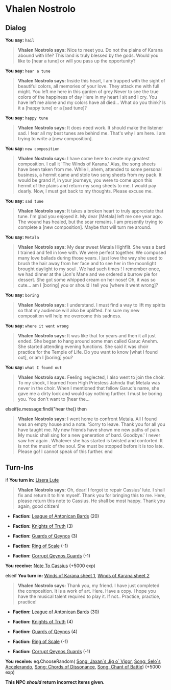 # Vhalen Nostrolo



## Dialog

**You say:** `hail`



>**Vhalen Nostrolo says:** Nice to meet you.  Do not the plains of Karana abound with life?  This land is truly blessed by the gods.  Would you like to [hear a tune] or will you pass up the opportunity?

**You say:** `hear a tune`



>**Vhalen Nostrolo says:** Inside this heart, I am trapped with the sight of beautiful colors, all memories of your love. They attack me with full might. You left me here in this garden of grey Never to see the true colors of the happiness of day Here in my heart I sit and I cry. You have left me alone and my colors have all died...  What do you think? Is it a [happy tune] or a [sad tune]?

**You say:** `happy tune`



>**Vhalen Nostrolo says:** It does need work. It should make the listener sad. I fear all my best tunes are behind me. That's why I am here. I am trying to write a [new composition].

**You say:** `new composition`



>**Vhalen Nostrolo says:** I have come here to create my greatest composition. I call it 'The Winds of Karana.' Alas, the song sheets have been taken from me. While I, ahem, attended to some personal business, a hermit came and stole two song sheets from my pack. It would be grand if, in your journeys, you were to come upon this hermit of the plains and return my song sheets to me. I would pay dearly. Now, I must get back to my thoughts. Please excuse me.

**You say:** `sad tune`



>**Vhalen Nostrolo says:** It takes a broken heart to truly appreciate that tune. I'm glad you enjoyed it. My dear [Metala] left me one year ago. The wound has healed, but the scar remains. I am presently trying to complete a [new composition]. Maybe that will turn me around.

**You say:** `Metala`



>**Vhalen Nostrolo says:** My dear sweet Metala Highflit. She was a bard I trained and fell in love with. We were perfect together. We composed many love ballads during those years. I just love the way she used to brush the hair away from her face and to see her in the moonlight brought daylight to my soul . We had such times ! I remember once, we had dinner at the Lion's Mane and we ordered a burrow pie for dessert. She got some whipped cream on her nose! Oh, it was so cute... am I [boring] you or should I tell you [where it went wrong]?



**You say:** `boring`



>**Vhalen Nostrolo says:** I understand. I must find a way to lift my spirits so that my audience will also be uplifted. I'm sure my new composition will help me overcome this sadness.

**You say:** `where it went wrong`



>**Vhalen Nostrolo says:** It was like that for years and then it all just ended. She began to hang around some man called Garuc Anehm. She started attending evening functions. She said it was choir practice for the Temple of Life. Do you want to know [what I found out], or am I [boring] you?

**You say:** `what I found out`



>**Vhalen Nostrolo says:** Feeling neglected, I also went to join the choir. To my shock, I learned from High Priestess Jahnda that Metala was never in the choir. When I mentioned that fellow Garuc's name, she gave me a dirty look and would say nothing further.  I must be boring you. You don't want to [hear the...


elseif(e.message:findi("hear the)) then


>**Vhalen Nostrolo says:** I went home to confront Metala.  All I found was an empty house and a note. 'Sorry to leave. Thank you for all you have taught me. My new friends have shown me new paths of pain. My music shall sing for a new generation of bard. Goodbye.' <sigh> I never saw her again . Whatever she has started is twisted and contorted. It is not the music of the soul. She must be stopped before it is too late. Please go! I cannot speak of this further.
end

## Turn-Ins




if **You turn in:** [Lisera Lute](/item/13114)


>**Vhalen Nostrolo says:** Oh, dear! I forgot to repair Cassius' lute. I shall fix and return it to him myself. Thank you for bringing this to me. Here, please return this note to Cassius. He shall be most happy. Thank you again, good citizen!


* __Faction:__ [League of Antonican Bards](/faction/284) (20)


* __Faction:__ [Knights of Truth](/faction/281) (3)


* __Faction:__ [Guards of Qeynos](/faction/262) (3)


* __Faction:__ [Ring of Scale](/faction/304) (-1)


* __Faction:__ [Corrupt Qeynos Guards](/faction/230) (-1)


 **You receive:**  [Note To Cassius](/item/18803) (+5000 exp)

elseif **You turn in:** [Winds of Karana sheet 1](/item/13116), [Winds of Karana sheet 2](/item/13119)


>**Vhalen Nostrolo says:** Thank you, my friend. I have just completed the composition. It is a work of art. Here. Have a copy. I hope you have the musical talent required to play it. If not.. Practice, practice, practice!


* __Faction:__ [League of Antonican Bards](/faction/284) (30)


* __Faction:__ [Knights of Truth](/faction/281) (4)


* __Faction:__ [Guards of Qeynos](/faction/262) (4)


* __Faction:__ [Ring of Scale](/faction/304) (-1)


* __Faction:__ [Corrupt Qeynos Guards](/faction/230) (-1)


 **You receive:** eq.ChooseRandom( [Song: Jaxan\`s Jig o\` Vigor](/item/15722), [Song: Selo\`s Accelerando](/item/15717), [Song: Chords of Dissonance](/item/15703), [Song: Chant of Battle](/item/15700)) (+5000 exp)

**This NPC *should* return incorrect items given.**



